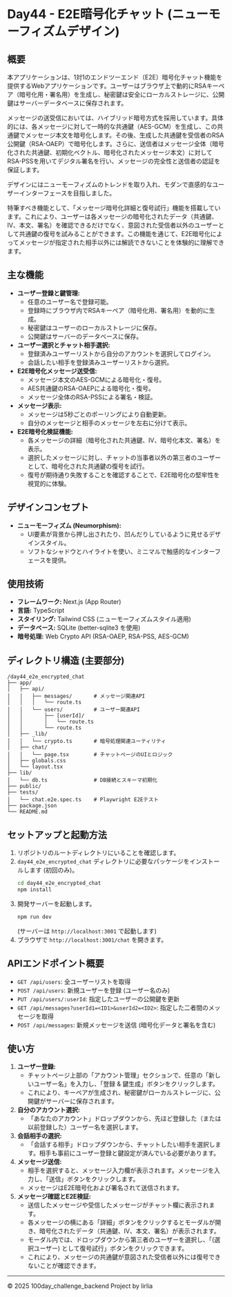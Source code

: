 # Day44 - E2E暗号化チャット (ニューモーフィズムデザイン)

## 概要

本アプリケーションは、1対1のエンドツーエンド（E2E）暗号化チャット機能を提供するWebアプリケーションです。ユーザーはブラウザ上で動的にRSAキーペア（暗号化用・署名用）を生成し、秘密鍵は安全にローカルストレージに、公開鍵はサーバーデータベースに保存されます。

メッセージの送受信においては、ハイブリッド暗号方式を採用しています。具体的には、各メッセージに対して一時的な共通鍵（AES-GCM）を生成し、この共通鍵でメッセージ本文を暗号化します。その後、生成した共通鍵を受信者のRSA公開鍵（RSA-OAEP）で暗号化します。さらに、送信者はメッセージ全体（暗号化された共通鍵、初期化ベクトル、暗号化されたメッセージ本文）に対してRSA-PSSを用いてデジタル署名を行い、メッセージの完全性と送信者の認証を保証します。

デザインにはニューモーフィズムのトレンドを取り入れ、モダンで直感的なユーザーインターフェースを目指しました。

特筆すべき機能として、「メッセージ暗号化詳細と復号試行」機能を搭載しています。これにより、ユーザーは各メッセージの暗号化されたデータ（共通鍵、IV、本文、署名）を確認できるだけでなく、意図された受信者以外のユーザーとして共通鍵の復号を試みることができます。この機能を通じて、E2E暗号化によってメッセージが指定された相手以外には解読できないことを体験的に理解できます。

## 主な機能

-   **ユーザー登録と鍵管理:**
    -   任意のユーザー名で登録可能。
    -   登録時にブラウザ内でRSAキーペア（暗号化用、署名用）を動的に生成。
    -   秘密鍵はユーザーのローカルストレージに保存。
    -   公開鍵はサーバーのデータベースに保存。
-   **ユーザー選択とチャット相手選択:**
    -   登録済みユーザーリストから自分のアカウントを選択してログイン。
    -   会話したい相手を登録済みユーザーリストから選択。
-   **E2E暗号化メッセージ送受信:**
    -   メッセージ本文のAES-GCMによる暗号化・復号。
    -   AES共通鍵のRSA-OAEPによる暗号化・復号。
    -   メッセージ全体のRSA-PSSによる署名・検証。
-   **メッセージ表示:**
    -   メッセージは5秒ごとのポーリングにより自動更新。
    -   自分のメッセージと相手のメッセージを左右に分けて表示。
-   **E2E暗号化検証機能:**
    -   各メッセージの詳細（暗号化された共通鍵、IV、暗号化本文、署名）を表示。
    -   選択したメッセージに対し、チャットの当事者以外の第三者のユーザーとして、暗号化された共通鍵の復号を試行。
    -   復号が期待通り失敗することを確認することで、E2E暗号化の堅牢性を視覚的に体験。

## デザインコンセプト

-   **ニューモーフィズム (Neumorphism):**
    -   UI要素が背景から押し出されたり、凹んだりしているように見せるデザインスタイル。
    -   ソフトなシャドウとハイライトを使い、ミニマルで触感的なインターフェースを提供。

## 使用技術

-   **フレームワーク:** Next.js (App Router)
-   **言語:** TypeScript
-   **スタイリング:** Tailwind CSS (ニューモーフィズムスタイル適用)
-   **データベース:** SQLite (better-sqlite3 を使用)
-   **暗号処理:** Web Crypto API (RSA-OAEP, RSA-PSS, AES-GCM)

## ディレクトリ構造 (主要部分)

```
/day44_e2e_encrypted_chat
├── app/
│   ├── api/
│   │   ├── messages/       # メッセージ関連API
│   │   │   └── route.ts
│   │   └── users/          # ユーザー関連API
│   │       ├── [userId]/
│   │       │   └── route.ts
│   │       └── route.ts
│   ├── _lib/
│   │   └── crypto.ts       # 暗号処理関連ユーティリティ
│   ├── chat/
│   │   └── page.tsx        # チャットページのUIとロジック
│   ├── globals.css
│   └── layout.tsx
├── lib/
│   └── db.ts               # DB接続とスキーマ初期化
├── public/
├── tests/
│   └── chat.e2e.spec.ts    # Playwright E2Eテスト
├── package.json
└── README.md
```

## セットアップと起動方法

1.  リポジトリのルートディレクトリにいることを確認します。
2.  `day44_e2e_encrypted_chat` ディレクトリに必要なパッケージをインストールします (初回のみ)。
    ```bash
    cd day44_e2e_encrypted_chat
    npm install
    ```
3.  開発サーバーを起動します。
    ```bash
    npm run dev
    ```
    (サーバーは `http://localhost:3001` で起動します)
4.  ブラウザで `http://localhost:3001/chat` を開きます。

## APIエンドポイント概要

-   `GET /api/users`: 全ユーザーリストを取得
-   `POST /api/users`: 新規ユーザーを登録 (ユーザー名のみ)
-   `PUT /api/users/:userId`: 指定したユーザーの公開鍵を更新
-   `GET /api/messages?userId1=<ID1>&userId2=<ID2>`: 指定した二者間のメッセージを取得
-   `POST /api/messages`: 新規メッセージを送信 (暗号化データと署名を含む)

## 使い方

1.  **ユーザー登録:**
    *   チャットページ上部の「アカウント管理」セクションで、任意の「新しいユーザー名」を入力し、「登録 & 鍵生成」ボタンをクリックします。
    *   これにより、キーペアが生成され、秘密鍵がローカルストレージに、公開鍵がサーバーに保存されます。
2.  **自分のアカウント選択:**
    *   「あなたのアカウント」ドロップダウンから、先ほど登録した（または以前登録した）ユーザー名を選択します。
3.  **会話相手の選択:**
    *   「会話する相手」ドロップダウンから、チャットしたい相手を選択します。相手も事前にユーザー登録と鍵設定が済んでいる必要があります。
4.  **メッセージ送信:**
    *   相手を選択すると、メッセージ入力欄が表示されます。メッセージを入力し、「送信」ボタンをクリックします。
    *   メッセージはE2E暗号化および署名されて送信されます。
5.  **メッセージ確認とE2E検証:**
    *   送信したメッセージや受信したメッセージがチャット欄に表示されます。
    *   各メッセージの横にある「詳細」ボタンをクリックするとモーダルが開き、暗号化されたデータ（共通鍵、IV、本文、署名）が表示されます。
    *   モーダル内では、ドロップダウンから第三者のユーザーを選択し、「(選択ユーザー) として復号試行」ボタンをクリックできます。
    *   これにより、メッセージの共通鍵が意図された受信者以外には復号できないことが確認できます。

---

&copy; 2025 100day_challenge_backend Project by lirlia
